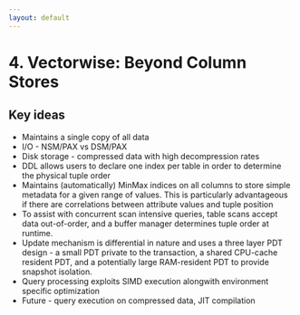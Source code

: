 ```yaml
---
layout: default
---
```


# 4. Vectorwise: Beyond Column Stores

## Key ideas

* Maintains a single copy of all data
* I/O - NSM/PAX vs DSM/PAX
* Disk storage - compressed data with high decompression rates
* DDL allows users to declare one index per table in order to determine the physical tuple order
* Maintains (automatically) MinMax indices on all columns to store simple metadata for a given range of values. This is particularly advantageous if there are correlations between attribute values and tuple position
* To assist with concurrent scan intensive queries, table scans accept data out-of-order, and a buffer manager determines tuple order at runtime.
* Update mechanism is differential in nature and uses a three layer PDT design - a small PDT private to the transaction, a shared CPU-cache resident PDT, and a potentially large RAM-resident PDT to provide snapshot isolation.
* Query processing exploits SIMD execution alongwith environment specific optimization
* Future - query execution on compressed data, JIT compilation

